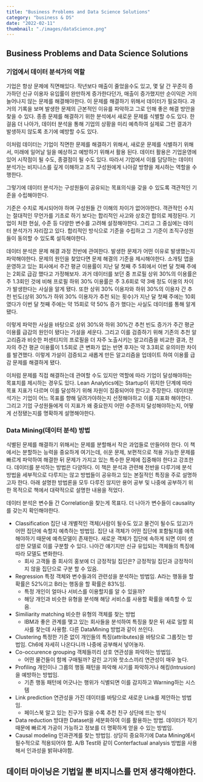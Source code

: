 ```yaml
---
title: "Business Problems and Data Science Solutions"
category: "business & DS"
date: "2022-02-11"
thumbnail: "./images/dataScience.png"
---
```


## Business Problems and Data Science Solutions

### 기업에서 데이터 분석가의 역할

기업은 항상 문제에 직면해있다. 작년보다 매출이 줄었을수도 있고, 몇 달 간 꾸준히 증가하던 신규 이용자 유입률이 완만하게 증가한다던가, 매출이 증가했지만 순이익은 거의 늘어나지 않는 문제를 해결해야한다. 이 문제를 해결하기 위해서 데이터가 필요하다. 과거의 기록을 보며 발생한 문제의 근본적인 이유를 파악하고 그로 인해 좋은 해결 방안을 찾을 수 있다. 종종 문제를 해결하기 위한 분석에서 새로운 문제를 식별할 수도 있다. 한 걸음 더 나아가, 데이터 분석을 통해 기업의 상황을 미리 예측하여 실제로 그런 결과가 발생하지 않도록 초기에 예방할 수도 있다.

이처럼 데이터는 기업이 직면한 문제를 해결하기 위해서, 새로운 문제를 식별하기 위해서, 미래에 일어날 일을 예상하고 예방하기 위해서 활용 된다. 데이터 활용은 기업윤영에 있어 시작점이 될 수도, 종결점이 될 수도 있다. 따라서 기업에서 이를 담당하는 데이터 분석가는 비지니스를 깊게 이해하고 조직 구성원에게 나아갈 방향을 제시하는 역할을 수행한다.

그렇기에 데이터 분석가는 구성원들이 공유되는 목표의식을 갖을 수 있도록 객관적인 기준을 수립해야한다.

기준은 수치로 제시되어야 하며 구성원들 간 이해의 차이가 없어야한다. 객관적인 수치는 절대적인 무언가를 기초로 하기 보다는 합리적인 사고와 상호간 합의로 제정된다. 기업이 처한 현실, 수준 등 다양한 변수를 고려해 설정해야한다. 그리고 그 중심에는 데이터 분석가가 자리잡고 있다. 합리적인 방식으로 기준을 수립하고 그 기준이 조직구성원들이 동의할 수 있도록 설득해야한다.

데이터 분석은 문제 해결 과정 전반에 관여한다. 발생한 문제가 어떤 이유로 발생했는지 파악해야한다. 문제의 원인을 찾았다면 문제 해결의 기준을 제시해야한다. 소개팅 앱을 운영하고 있는 회사에서 주간 평균 이용률이 지난 달 첫째 주 5회에서 이번 달 첫째 주에는 2회로 급감 했다고 가정해보자. 과거 데이터를 보던 중 프로필 상위 30%의 이용률은 주 1.3회인 것에 비해 프로필 하위 30% 이용률은 주 3.6회로 약 3배 정도 이용의 차이가 발생한다는 사실을 알게 됐다. 또한 상위 30% 이용자와 하위 30%의 이용자 간 추천 빈도(상위 30%가 하위 30% 이용자가 추천 되는 횟수)가 지난 달 첫째 주에는 10회 였다가 이번 달 첫째 주에는 약 15회로 약 50% 증가 했다는 사실도 데이터를 통해 알게 됐다.

이렇게 파악한 사실을 바탕으로 상위 30%와 하위 30%간 추천 빈도 증가가 주간 평균 이용률 급감의 원인이 됐다는 가설을 세운다. 그리고 이를 검증하기 위해 기존의 추천 알고리즘과 비슷한 퍼센티지의 프로필을 더 자주 노출시키는 알고리즘을 비교한 결과, 전자의 주간 평균 이용률이 1.5회로 큰 변화가 없는 반면 후자는 약 3.3회로 유의미한 차이를 발견했다. 이렇게 가설이 검증되고 새롭게 만든 알고리즘을 업데이트 하여 이용률 급감 문제를 해결하게 됐다.

이처럼 문제를 직접 해결하는데 관여할 수도 있지만 역할에 따라 기업이 달성해야하는 목표치를 제시하는 경우도 있다. Lean Analytics에는 Startup이 위치한 단계에 따라 목표 지표가 다르며 이를 달성하기 위해 자원이 집중되어야 한다고 주장한다. 데이터분석가는 기업이 어느 목표를 향해 달려가야하는지 선정해야하고 이를 지표화 해야한다. 그리고 기업 구성원들에게 이 지표가 왜 중요한지 어떤 수준까지 달성해야하는지, 어떻게 선정됐는지를 명확하게 설명해야한다.

### Data Mining(데이터 분석) 방법

식별된 문제를 해결하기 위해서는 문제를 분할해서 작은 과업들로 만들어야 한다. 이 책에서는 분할하는 능력을 중요하게 여기는데, 쉬운 문제, 보편적으로 적용 가능한 문제를 빠르게 파악하여 해결한 뒤 문제가 가지고 있는 특수한 문제에 집중해야 한다고 강조한다. 데이터를 분석하는 방법은 다양하다. 이 책은 분석과 관련해 전반을 다루기에 분석 방법을 세부적으로 다루지는 않고 방법들이 공유하고 있는 본질적인 특징을 주로 설명하고자 한다. 아래 설명한 방법론을 모두 다루진 않지만 용어 공부 및 나중에 공부하기 위한 목적으로 책에서 대략적으로 설명한 내용을 적었다.

데이터 분석은 변수들 간 Correlation을 찾는게 목표다. 더 나아가 변수들이 causality를 갖는지 확인해야한다.

- Classification
  집단 내 개별적인 객체(사람이 될수도 있고 물건이 될수도 있고)가 어떤 집단에 속할지 예측하는 방법임. 집단 내 객체가 어떤 집단에 포함될지를 에측해야하기 때문에 예측모델이 존재한다. 새로운 객체가 집단에 속하게 되면 이미 생성한 모델로 이를 구분할 수 있다. 나아간 얘기지만 신규 유입되는 객체들의 특징에 따라 모델도 변화한다.
  - 회사 고객들 중 회사의 홍보에 더 긍정적일 집단은?
    긍정적일 집단과 긍정적이지 않을 집단으로 구분 할 수 있음.
- Regression
  특정 객체와 변수들과의 관련성을 분석하는 방법임. A라는 행동을 할 확률은 52%이고 B라는 행동을 할 확률은 83%임.
  - 특정 개인이 얼마나 서비스를 이용할지를 알 수 있을까?
  - 해당 개인과 비슷한 유형을 분석해 해당 서비스를 사용할 확률을 예측할 수 있음.
- Similiarity matching
  비슷한 유형의 객체를 찾는 방법
  - IBM과 좋은 관계를 맺고 있는 회사들을 분석하여 특징을 찾은 뒤 새로 일할 회사를 찾는데 사용함. 다른 DataMining 방법과 같이 쓰인다.
- Clustering
  특정한 기준 없이 개인들의 특징(attributes)을 바탕으로 그룹짓는 방법임. Ch6에 자세히 나온다니까 나중에 공부해서 넣어놓자.
- Co-occurence grouping
  객체들끼리 상호 연관성을 파악하는 방법임.
  - 어떤 물건들이 함께 구매될까? 갈린 고기와 핫소스끼리 연관성이 매우 높다.
- Profiling
  개인이나 그룹의 행동 패턴을 파악해 사기를 파악하거나 해킹(Intrusion)을 예방하는 방법임.
  - 기존 행동 패턴에 어긋나는 행위가 식별되면 이를 감지하고 Warning하는 시스템
- Link prediction
  연관성을 가진 데이터를 바탕으로 새로운 Link를 제안하는 방법임.
  - 페이스북 알고 있는 친구가 많을 수록 추천 친구 상단에 뜨는 방식
- Data reduction
  방대한 Dataset을 세분화하여 이를 활용하는 방법. 데이터가 작기 때문에 빠르게 가공이 가능하고 정보를 더 명확하게 얻을 수 있는 방법임.
- Causal modeling
  인과관계를 찾는 방법임. 상당히 중요하기에 Data Mining에서 필수적으로 적용되어야 함. A/B Test와 같이 Conterfactual analysis 방법을 사용해서 인과성을 밝혀내야함.

## 데이터 마이닝은 기법일 뿐 비지니스를 먼저 생각해야한다.
